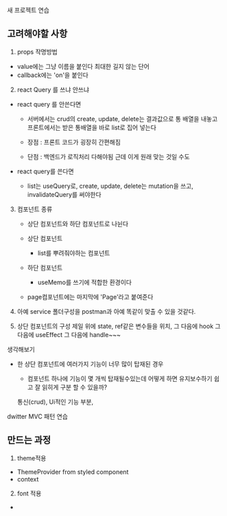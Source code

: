 새 프로젝트 연습

## 고려해야할 사항

1. props 작명방법

- value에는 그냥 이름을 붙인다 최대한 길지 않는 단어
- callback에는 'on'을 붙인다

2. react Query 를 쓰냐 안쓰냐

- react query 를 안쓴다면

  - 서버에서는 crud의 create, update, delete는 결과값으로 통 배열을 내놓고
    프론트에서는 받은 통배열을 바로 list로 집어 넣는다

  - 장점 : 프론트 코드가 굉장히 간편해짐

  - 단점 : 백엔드가 로직처리 다해야됨 근데 이게 원래 맞는 것일 수도

- react query를 쓴다면

  - list는 useQuery로, create, update, delete는 mutation을 쓰고,
    invalidateQuery를 써야한다

3. 컴포넌트 종류

   - 상단 컴포넌트와 하단 컴포넌트로 나뉜다
   - 상단 컴포넌트
     - list를 뿌려줘야하는 컴포넌트
   - 하단 컴포넌트

     - useMemo를 쓰기에 적합한 환경이다

   - page컴포넌트에는 마지막에 'Page'라고 붙여준다

4. 아예 service 폴더구성을 postman과 아예 똑같이 맞출 수 있을 것같다.

5. 상단 컴포넌트의 구성
   제일 위에 state, ref같은 변수들을 위치,
   그 다음에 hook
   그 다음에 useEffect
   그 다음에 handle~~~

생각해보기

- 한 상단 컴포넌트에 여러가지 기능이 너무 많이 탑재된 경우

  - 컴포넌트 하나에 기능이 몇 개씩 탑재될수있는데
    어떻게 하면 유지보수하기 쉽고 잘 읽히게 구분 할 수 있을까?

  통신(crud), Ui적인 기능 부분,

dwitter MVC 패턴 연습

## 만드는 과정

1. theme적용

- ThemeProvider from styled component
- context

2. font 적용

-
